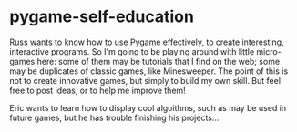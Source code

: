 # pygame-self-education

Russ wants to know how to use Pygame effectively, to create interesting, interactive programs.  So I'm going to be playing around with little micro-games here: some of them may be tutorials that I find on the web; some may be duplicates of classic games, like Minesweeper.  The point of this is not to create innovative games, but simply to build my own skill.  But feel free to post ideas, or to help me improve them!

Eric wants to learn how to display cool algoithms, such as may be used in future games, but he has trouble finishing his projects...
